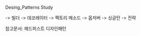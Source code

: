 Desing_Patterns Study

  -> 빌더
  -> 데코레이터
  -> 팩토리 메소드
  -> 옵저버
  -> 싱글턴
  -> 전략

참고문서: 헤드퍼스트 디자인패턴
